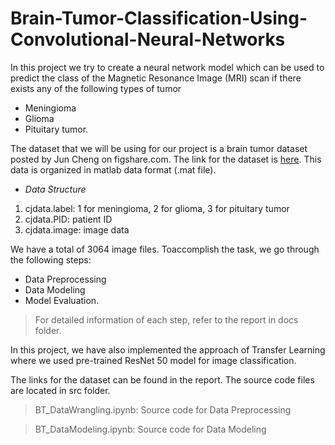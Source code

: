 # Brain-Tumor-Classification-Using-Convolutional-Neural-Networks
In this project we try to create a neural network model which can be used to predict the class of the Magnetic Resonance Image (​MRI) scan if there exists any of the following types of tumor
- Meningioma
- Glioma 
- Pituitary tumor. 

The dataset that we will be using for our project is a brain tumor dataset posted by Jun Cheng on figshare.com. The link for the dataset is [here](https://figshare.com/articles/brain_tumour_dataset/1512427). This data is organized in matlab data format (.mat file).

- *Data Structure*
1) cjdata.label: ​1​ ​for​ meningioma, ​2​ ​for​ glioma, ​3​ ​for​ pituitary tumor
2) cjdata.PID: patient ​ID
3) cjdata.image: image ​data

We have a total of 3064 image files. Toaccomplish the task, we go through the following steps: 
- Data Preprocessing
- Data Modeling
- Model Evaluation.

> For detailed information of each step, refer to the report in docs folder.

In this project, we have also implemented the approach of Transfer Learning where we used pre-trained ResNet 50 model for image classification.

The links for the dataset can be found in the report. The source code files are located in src folder.

> BT_DataWrangling.ipynb: Source code for Data Preprocessing 

> BT_DataModeling.ipynb: Source code for Data Modeling 



